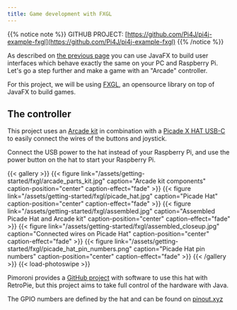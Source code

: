 ```yaml
---
title: Game development with FXGL
---
```


{{% notice note %}}
GITHUB PROJECT: [https://github.com/Pi4J/pi4j-example-fxgl](https://github.com/Pi4J/pi4j-example-fxgl)
{{% /notice %}}

As described on [the previous page](/getting-started/user-interface-with-javafx/) you can use JavaFX to build
user interfaces which behave exactly the same on your PC and Raspberry Pi. Let's go a step further and make 
a game with an "Arcade" controller. 

For this project, we will be using [FXGL](https://github.com/AlmasB/FXGL), an opensource library on top of 
JavaFX to build games.

## The controller 

This project uses an [Arcade kit](https://www.kiwi-electronics.nl/pim-471?search=arcade&description=true)
in combination with a [Picade X HAT USB-C](https://www.kiwi-electronics.nl/index.php?route=product/product&search=arcade&description=true&product_id=4337)
to easily connect the wires of the buttons and joystick.

Connect the USB power to the hat instead of your Raspberry Pi, and use the power button on the hat to
start your Raspberry Pi.

{{< gallery >}}
{{< figure link="/assets/getting-started/fxgl/arcade_parts_kit.jpg" caption="Arcade kit components" caption-position="center" caption-effect="fade" >}}
{{< figure link="/assets/getting-started/fxgl/picade_hat.jpg" caption="Picade Hat" caption-position="center" caption-effect="fade" >}}
{{< figure link="/assets/getting-started/fxgl/assembled.jpg" caption="Assembled Picade Hat and Arcade kit" caption-position="center" caption-effect="fade" >}}
{{< figure link="/assets/getting-started/fxgl/assembled_closeup.jpg" caption="Connected wires on Picade Hat" caption-position="center" caption-effect="fade" >}}
{{< figure link="/assets/getting-started/fxgl/picade_hat_pin_numbers.png" caption="Picade Hat pin numbers" caption-position="center" caption-effect="fade" >}}
{{< /gallery >}}
{{< load-photoswipe >}}

Pimoroni provides a [GitHub project](https://github.com/pimoroni/picade-hat) with software to use
this hat with RetroPie, but this project aims to take full control of the hardware with Java.

The GPIO numbers are defined by the hat and can be found on [pinout.xyz](https://pinout.xyz/pinout/picade_hat)

